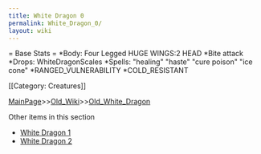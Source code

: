 ```yaml
---
title: White Dragon 0
permalink: White_Dragon_0/
layout: wiki
---
```

= Base Stats =
*Body: Four Legged HUGE WINGS:2 HEAD
*Bite attack
*Drops: WhiteDragonScales
*Spells:  &quot;healing&quot; &quot;haste&quot; &quot;cure poison&quot; &quot;ice cone&quot;
*RANGED_VULNERABILITY
*COLD_RESISTANT 

[[Category: Creatures]]

[MainPage](/keeperrl_wiki/ "wikilink")>>[Old_Wiki](/keeperrl_wiki/Old_Wiki "wikilink")>>[Old_White_Dragon](/keeperrl_wiki/Old_White_Dragon "wikilink")

Other items in this section
-    [White Dragon 1](/keeperrl_wiki/White_Dragon_1 "wikilink")
-    [White Dragon 2](/keeperrl_wiki/White_Dragon_2 "wikilink")
